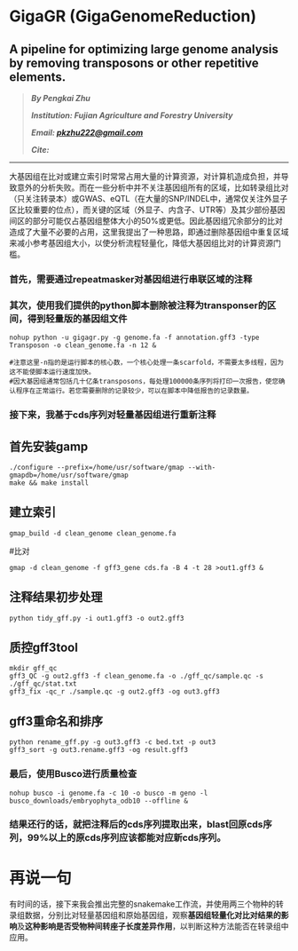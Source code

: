 # GigaGR (GigaGenomeReduction)
## A pipeline for optimizing large genome analysis by removing transposons or other repetitive elements.

> ***By Pengkai Zhu***
> 
> ***Institution: Fujian Agriculture and Forestry University***
> 
>  ***Email: pkzhu222@gmail.com***
> 
>  ***Cite:***
>  
>


------

大基因组在比对或建立索引时常常占用大量的计算资源，对计算机造成负担，并导致意外的分析失败。而在一些分析中并不关注基因组所有的区域，比如转录组比对（只关注转录本）或GWAS、eQTL（在大量的SNP/INDEL中，通常仅关注外显子区比较重要的位点），而关键的区域（外显子、内含子、UTR等）及其少部份基因间区的部分可能仅占基因组整体大小的50%或更低。因此基因组冗余部分的比对造成了大量不必要的占用，这里我提出了一种思路，即通过删除基因组中重复区域来减小参考基因组大小，以使分析流程轻量化，降低大基因组比对的计算资源门槛。

### 首先，需要通过repeatmasker对基因组进行串联区域的注释


### 其次，使用我们提供的python脚本删除被注释为transponser的区间，得到轻量版的基因组文件
```
nohup python -u gigagr.py -g genome.fa -f annotation.gff3 -type Transposon -o clean_genome.fa -n 12 &

#注意这里-n指的是运行脚本的核心数，一个核心处理一条scarfold，不需要太多线程，因为这不能使脚本运行速度加快。
#因大基因组通常包括几十亿条transposons，每处理100000条序列将打印一次报告，使您确认程序在正常运行。若您需要删除的记录较少，可以在脚本中降低报告的记录数量。
```
### 接下来，我基于cds序列对轻量基因组进行重新注释

## 首先安装gamp
```
./configure --prefix=/home/usr/software/gmap --with-gmapdb=/home/usr/software/gmap
make && make install
```
## 建立索引
```
gmap_build -d clean_genome clean_genome.fa
```
#比对
```
gmap -d clean_genome -f gff3_gene cds.fa -B 4 -t 28 >out1.gff3 &
```
## 注释结果初步处理
```
python tidy_gff.py -i out1.gff3 -o out2.gff3
```
## 质控gff3tool
```
mkdir gff_qc
gff3_QC -g out2.gff3 -f clean_genome.fa -o ./gff_qc/sample.qc -s ./gff_qc/stat.txt
gff3_fix -qc_r ./sample.qc -g out2.gff3 -og out3.gff3
```
## gff3重命名和排序
```
python rename_gff.py -g out3.gff3 -c bed.txt -p out3
gff3_sort -g out3.rename.gff3 -og result.gff3
```
### 最后，使用Busco进行质量检查
```
nohup busco -i genome.fa -c 10 -o busco -m geno -l busco_downloads/embryophyta_odb10 --offline &
```
### 结果还行的话，就把注释后的cds序列提取出来，blast回原cds序列，99%以上的原cds序列应该都能对应新cds序列。

# 再说一句

有时间的话，接下来我会推出完整的snakemake工作流，并使用两三个物种的转录组数据，分别比对轻量基因组和原始基因组，观察**基因组轻量化对比对结果的影响**及**这种影响是否受物种间转座子长度差异作用**，以判断这种方法能否在转录组中应用。
